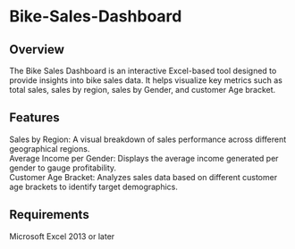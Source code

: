 # Bike-Sales-Dashboard
## Overview
The Bike Sales Dashboard is an interactive Excel-based tool designed to provide insights into bike sales data. It helps visualize key metrics such as total sales, sales by region, sales by Gender, and customer Age bracket.

## Features
Sales by Region: A visual breakdown of sales performance across different geographical regions.<br>
Average Income per Gender: Displays the average income generated per gender to gauge profitability.<br>
Customer Age Bracket: Analyzes sales data based on different customer age brackets to identify target demographics.<br>

## Requirements
Microsoft Excel 2013 or later
